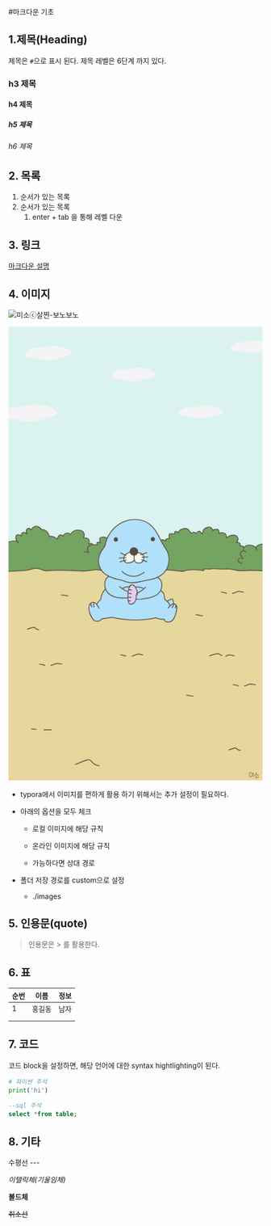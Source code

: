 #마크다운 기초

## 1.제목(Heading)

제목은 `#`으로 표시 된다. 제목 레벨은 6단계 까지 있다.



### h3 제목

#### h4 제목

##### h5 제목

###### h6 제목

## 2. 목록

1. 순서가 있는 목록
2. 순서가 있는 목록
   1. enter + tab 을 통해 레벨 다운







## 3. 링크

[마크다운 설명](https://guides.github.com/features/mastering-markdown/)

## 4. 이미지

![미소ⓒ살찐-보노보노](../../Downloads/미소ⓒ살찐-보노보노.png)

![미소ⓒ살찐-보노보노](images/미소ⓒ살찐-보노보노.png)

* typora에서 이미지를 편하게 활용 하기 위해서는 추가 설정이 필요하다.

* 아래의 옵션을 모두 체크

  * 로컬 이미지에 해당 규칙

  * 온라인 이미지에 해당 규칙
  * 가능하다면 상대 경로

* 폴더 저장 경로를 custom으로 설정

  * ./images

## 5. 인용문(quote)

> 인용문은 > 를 활용한다.

## 6. 표

| 순번 | 이름   | 정보 |
| ---- | ------ | ---- |
| 1    | 홍길동 | 남자 |
|      |        |      |
|      |        |      |

## 7. 코드

코드 block을 설정하면, 해당 언어에 대한 syntax hightlighting이 된다.

```python
# 파이썬 주석
print('hi')
```

```sql
--sql 주석
select *from table;
```





## 8. 기타

수평선 ---

*이탤릭체(기울임체)*

**볼드체**

~~취소선~~

